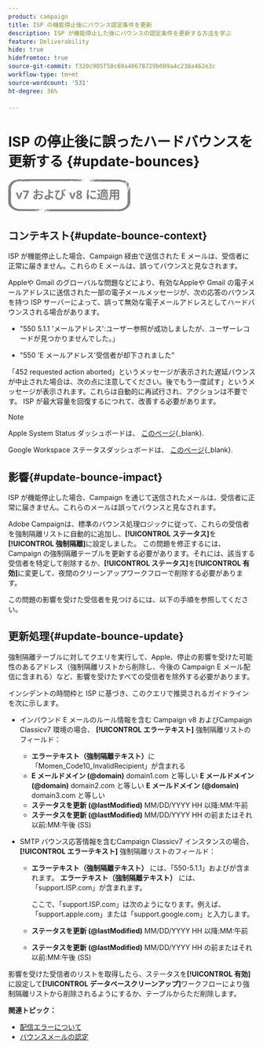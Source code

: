 ```yaml
---
product: campaign
title: ISP の機能停止後にバウンス認定条件を更新
description: ISP が機能停止した後にバウンスの認定条件を更新する方法を学ぶ
feature: Deliverability
hide: true
hidefromtoc: true
source-git-commit: f320c905f50c69a40678729b009a4c238a462e3c
workflow-type: tm+mt
source-wordcount: '531'
ht-degree: 36%

---
```


# ISP の停止後に誤ったハードバウンスを更新する {#update-bounces}

![](../../assets/common.svg)

## コンテキスト{#update-bounce-context}

ISP が機能停止した場合、Campaign 経由で送信された E メールは、受信者に正常に届きません。これらの E メールは、誤ってバウンスと見なされます。

Appleや Gmail のグローバルな問題などにより、有効なAppleや Gmail の電子メールアドレスに送信された一部の電子メールメッセージが、次の応答のバウンスを持つ ISP サーバーによって、誤って無効な電子メールアドレスとしてハードバウンスされる場合があります。

* &quot;550 5.1.1 &#39;メールアドレス&#39;:ユーザー参照が成功しましたが、ユーザーレコードが見つかりませんでした。」

* &quot;550 &#39;E メールアドレス&#39;受信者が却下されました&quot;

「452 requested action aborted」というメッセージが表示された遅延バウンスが中止された場合は、次の点に注意してください。後でもう一度試す」というメッセージが表示されます。これらは自動的に再試行され、アクションは不要です。 ISP が最大容量を回復するにつれて、改善する必要があります。

>[!NOTE]
>
>Apple System Status ダッシュボードは、 [このページ](https://www.apple.com/jp/support/systemstatus/){_blank}.
>
>Google Workspace ステータスダッシュボードは、 [このページ](https://www.google.com/appsstatus#hl=ja&amp;v=status){_blank}.

## 影響{#update-bounce-impact}

ISP が機能停止した場合、Campaign を通じて送信されたメールは、受信者に正常に届きません。これらのメールは誤ってバウンスと見なされます。

Adobe Campaignは、標準のバウンス処理ロジックに従って、これらの受信者を強制隔離リストに自動的に追加し、**[!UICONTROL ステータス]**&#x200B;を&#x200B;**[!UICONTROL 強制隔離]**&#x200B;に設定しました。 この問題を修正するには、Campaign の強制隔離テーブルを更新する必要があります。それには、該当する受信者を特定して削除するか、**[!UICONTROL ステータス]**&#x200B;を&#x200B;**[!UICONTROL 有効]**&#x200B;に変更して、夜間のクリーンアップワークフローで削除する必要があります。

この問題の影響を受けた受信者を見つけるには、以下の手順を参照してください。

## 更新処理{#update-bounce-update}

強制隔離テーブルに対してクエリを実行して、Apple、停止の影響を受けた可能性のあるアドレス（強制隔離リストから削除し、今後の Campaign E メール配信に含まれる）など、影響を受けたすべての受信者を除外する必要があります。

インシデントの時間枠と ISP に基づき、このクエリで推奨されるガイドラインを次に示します。

* インバウンド E メールのルール情報を含む Campaign v8 およびCampaign Classicv7 環境の場合、 **[!UICONTROL エラーテキスト]** 強制隔離リストのフィールド：

   * **エラーテキスト（強制隔離テキスト）**&#x200B;に「Momen_Code10_InvalidRecipient」が含まれる
   * **E メールドメイン (@domain)** domain1.com と等しい **E メールドメイン (@domain)** domain2.com と等しい **E メールドメイン (@domain)** domain3.com と等しい
   * **ステータスを更新 (@lastModified)** MM/DD/YYYY HH 以降:MM:午前
   * **ステータスを更新 (@lastModified)** MM/DD/YYYY HH の前またはそれ以前:MM:午後 (SS)

* SMTP バウンス応答情報を含むCampaign Classicv7 インスタンスの場合、 **[!UICONTROL エラーテキスト]** 強制隔離リストのフィールド：

   * **エラーテキスト（強制隔離テキスト）** には、「550-5.1.1」およびが含まれます。 **エラーテキスト（強制隔離テキスト）** には、「support.ISP.com」が含まれます。

      ここで、「support.ISP.com」は次のようになります。例えば、「support.apple.com」または「support.google.com」と入力します。

   * **ステータスを更新 (@lastModified)** MM/DD/YYYY HH 以降:MM:午前
   * **ステータスを更新 (@lastModified)** MM/DD/YYYY HH の前またはそれ以前:MM:午後 (SS)


影響を受けた受信者のリストを取得したら、ステータスを&#x200B;**[!UICONTROL 有効]**&#x200B;に設定して&#x200B;**[!UICONTROL データベースクリーンアップ]**&#x200B;ワークフローにより強制隔離リストから削除されるようにするか、テーブルからただ削除します。

**関連トピック：**
* [配信エラーについて](understanding-delivery-failures.md)
* [バウンスメールの認定](understanding-delivery-failures.md#bounce-mail-qualification)

